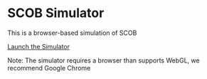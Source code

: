 # SCOB Simulator

This is a browser-based simulation of SCOB

[Launch the Simulator](https://rawgit.com/snhack/SCOB/master/software/simulator/index.html)

Note: The simulator requires a browser than supports WebGL, we recommend Google Chrome
